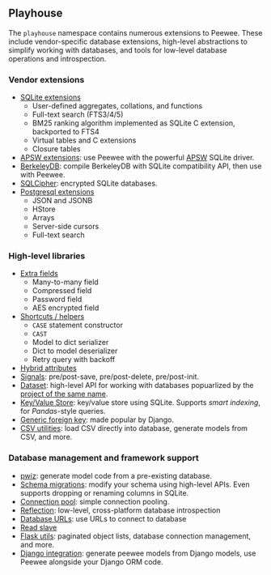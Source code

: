 ## Playhouse

The `playhouse` namespace contains numerous extensions to Peewee. These include vendor-specific database extensions, high-level abstractions to simplify working with databases, and tools for low-level database operations and introspection.

### Vendor extensions

* [SQLite extensions](http://docs.peewee-orm.com/en/latest/peewee/playhouse.html#sqlite-ext)
    * User-defined aggregates, collations, and functions
    * Full-text search (FTS3/4/5)
    * BM25 ranking algorithm implemented as SQLite C extension, backported to FTS4
    * Virtual tables and C extensions
    * Closure tables
* [APSW extensions](http://docs.peewee-orm.com/en/latest/peewee/playhouse.html#apsw-an-advanced-sqlite-driver): use Peewee with the powerful [APSW](https://github.com/rogerbinns/apsw) SQLite driver.
* [BerkeleyDB](http://docs.peewee-orm.com/en/latest/peewee/playhouse.html#berkeleydb-backend): compile BerkeleyDB with SQLite compatibility API, then use with Peewee.
* [SQLCipher](http://docs.peewee-orm.com/en/latest/peewee/playhouse.html#sqlcipher-backend): encrypted SQLite databases.
* [Postgresql extensions](http://docs.peewee-orm.com/en/latest/peewee/playhouse.html#postgresql-extensions)
    * JSON and JSONB
    * HStore
    * Arrays
    * Server-side cursors
    * Full-text search

### High-level libraries

* [Extra fields](http://docs.peewee-orm.com/en/latest/peewee/playhouse.html#extra-fields)
    * Many-to-many field
    * Compressed field
    * Password field
    * AES encrypted field
* [Shortcuts / helpers](http://docs.peewee-orm.com/en/latest/peewee/playhouse.html#shortcuts)
    * `CASE` statement constructor
    * `CAST`
    * Model to dict serializer
    * Dict to model deserializer
    * Retry query with backoff
* [Hybrid attributes](http://docs.peewee-orm.com/en/latest/peewee/playhouse.html#hybrid)
* [Signals](http://docs.peewee-orm.com/en/latest/peewee/playhouse.html#signals): pre/post-save, pre/post-delete, pre/post-init.
* [Dataset](http://docs.peewee-orm.com/en/latest/peewee/playhouse.html#dataset): high-level API for working with databases popuarlized by the [project of the same name](http://dataset.readthedocs.org/).
* [Key/Value Store](http://docs.peewee-orm.com/en/latest/peewee/playhouse.html#kv): key/value store using SQLite. Supports *smart indexing*, for *Pandas*-style queries.
* [Generic foreign key](http://docs.peewee-orm.com/en/latest/peewee/playhouse.html#gfk): made popular by Django.
* [CSV utilities](http://docs.peewee-orm.com/en/latest/peewee/playhouse.html#csv-utils): load CSV directly into database, generate models from CSV, and more.

### Database management and framework support

* [pwiz](http://docs.peewee-orm.com/en/latest/peewee/playhouse.html#pwiz): generate model code from a pre-existing database.
* [Schema migrations](http://docs.peewee-orm.com/en/latest/peewee/playhouse.html#migrate): modify your schema using high-level APIs. Even supports dropping or renaming columns in SQLite.
* [Connection pool](http://docs.peewee-orm.com/en/latest/peewee/playhouse.html#pool): simple connection pooling.
* [Reflection](http://docs.peewee-orm.com/en/latest/peewee/playhouse.html#reflection): low-level, cross-platform database introspection
* [Database URLs](http://docs.peewee-orm.com/en/latest/peewee/playhouse.html#db-url): use URLs to connect to database
* [Read slave](http://docs.peewee-orm.com/en/latest/peewee/playhouse.html#read-slaves)
* [Flask utils](http://docs.peewee-orm.com/en/latest/peewee/playhouse.html#flask-utils): paginated object lists, database connection management, and more.
* [Django integration](http://docs.peewee-orm.com/en/latest/peewee/playhouse.html#djpeewee): generate peewee models from Django models, use Peewee alongside your Django ORM code.
